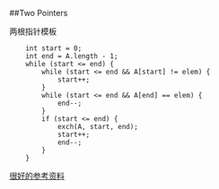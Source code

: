##Two Pointers

两根指针模板

        int start = 0;
        int end = A.length - 1;
        while (start <= end) {
            while (start <= end && A[start] != elem) {
                start++;
            }
            while (start <= end && A[end] == elem) {
                end--;
            }
            if (start <= end) {
                exch(A, start, end);
                start++;
                end--;
            }
        }

[很好的参考资料](http://blog.csdn.net/ohmygirl/article/details/7850068)

